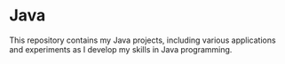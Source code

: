 # Java
This repository contains my Java projects, including various applications and experiments as I develop my skills in Java programming.
